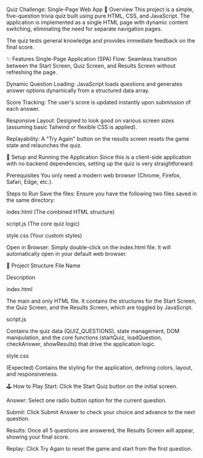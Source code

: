 Quiz Challenge: Single-Page Web App
📝 Overview
This project is a simple, five-question trivia quiz built using pure HTML, CSS, and JavaScript. The application is implemented as a single HTML page with dynamic content switching, eliminating the need for separate navigation pages.

The quiz tests general knowledge and provides immediate feedback on the final score.

✨ Features
Single-Page Application (SPA) Flow: Seamless transition between the Start Screen, Quiz Screen, and Results Screen without refreshing the page.

Dynamic Question Loading: JavaScript loads questions and generates answer options dynamically from a structured data array.

Score Tracking: The user's score is updated instantly upon submission of each answer.

Responsive Layout: Designed to look good on various screen sizes (assuming basic Tailwind or flexible CSS is applied).

Replayability: A "Try Again" button on the results screen resets the game state and relaunches the quiz.

🚀 Setup and Running the Application
Since this is a client-side application with no backend dependencies, setting up the quiz is very straightforward.

Prerequisites
You only need a modern web browser (Chrome, Firefox, Safari, Edge, etc.).

Steps to Run
Save the files: Ensure you have the following two files saved in the same directory:

index.html (The combined HTML structure)

script.js (The core quiz logic)

style.css (Your custom styles)

Open in Browser: Simply double-click on the index.html file. It will automatically open in your default web browser.

📂 Project Structure
File Name

Description

index.html

The main and only HTML file. It contains the structures for the Start Screen, the Quiz Screen, and the Results Screen, which are toggled by JavaScript.

script.js

Contains the quiz data (QUIZ_QUESTIONS), state management, DOM manipulation, and the core functions (startQuiz, loadQuestion, checkAnswer, showResults) that drive the application logic.

style.css

(Expected) Contains the styling for the application, defining colors, layout, and responsiveness.

🕹️ How to Play
Start: Click the Start Quiz button on the initial screen.

Answer: Select one radio button option for the current question.

Submit: Click Submit Answer to check your choice and advance to the next question.

Results: Once all 5 questions are answered, the Results Screen will appear, showing your final score.

Replay: Click Try Again to reset the game and start from the first question.
